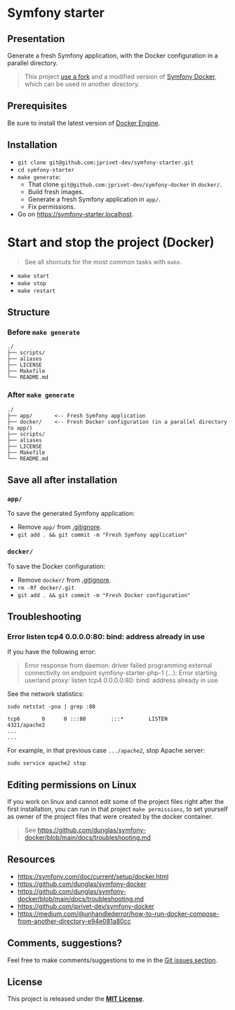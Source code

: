 # Symfony starter

## Presentation

Generate a fresh Symfony application, with the Docker configuration in a parallel directory.

> This project [use a fork](git@github.com:jprivet-dev/symfony-docker) and a modified version of [Symfony Docker](https://github.com/dunglas/symfony-docker), which can be used in another directory.

## Prerequisites

Be sure to install the latest version of [Docker Engine](https://docs.docker.com/engine/install/).

## Installation
 
- `git clone git@github.com:jprivet-dev/symfony-starter.git`
- `cd symfony-starter`
- `make generate`:
  - That clone `git@github.com:jprivet-dev/symfony-docker` in `docker/`.
  - Build fresh images.
  - Generate a fresh Symfony application in `app/`.
  - Fix permissions.
- Go on https://symfony-starter.localhost.

# Start and stop the project (Docker)

> See all shorcuts for the most common tasks with `make`.

- `make start`
- `make stop`
- `make restart`

## Structure

### Before `make generate`

```
./
├── scripts/
├── aliases
├── LICENSE
├── Makefile
└── README.md
```

### After `make generate`

```
./
├── app/       <-- Fresh Symfony application
├── docker/    <-- Fresh Docker configuration (in a parallel directory to app/)
├── scripts/
├── aliases
├── LICENSE
├── Makefile
└── README.md
```

## Save all after installation

### `app/`

To save the generated Symfony application:

- Remove `app/` from [.gitignore](.gitignore).
- `git add . && git commit -m "Fresh Symfony application"`

### `docker/`

To save the Docker configuration:

- Remove `docker/` from [.gitignore](.gitignore).
- `rm -Rf docker/.git`
- `git add . && git commit -m "Fresh Docker configuration"`

## Troubleshooting

### Error listen tcp4 0.0.0.0:80: bind: address already in use

If you have the following error:

> Error response from daemon: driver failed programming external connectivity on endpoint symfony-starter-php-1 (...): Error starting userland proxy: listen tcp4 0.0.0.0:80: bind: address already in use

See the network statistics:

```shell
sudo netstat -pna | grep :80
```

```
tcp6       0      0 :::80        :::*        LISTEN        4321/apache2
...
...
```

For example, in that previous case `.../apache2`, stop Apache server:

```shell
sudo service apache2 stop
````

## Editing permissions on Linux

If you work on linux and cannot edit some of the project files right after the first installation, you can run in that project `make permissions`, to set yourself as owner of the project files that were created by the docker container.

> See https://github.com/dunglas/symfony-docker/blob/main/docs/troubleshooting.md

## Resources

- https://symfony.com/doc/current/setup/docker.html
- https://github.com/dunglas/symfony-docker
- https://github.com/dunglas/symfony-docker/blob/main/docs/troubleshooting.md
- https://github.com/jprivet-dev/symfony-docker
- https://medium.com/@unhandlederror/how-to-run-docker-compose-from-another-directory-e94e081a80cc

## Comments, suggestions?

Feel free to make comments/suggestions to me in the [Git issues section](https://github.com/jprivet-dev/symfony-starter/issues).

## License

This project is released under the [**MIT License**](https://github.com/jprivet-dev/symfony-starter/blob/main/LICENSE).